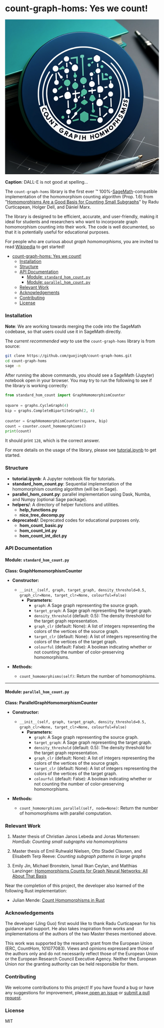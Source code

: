 # count-graph-homs: Yes we count!

![Count!](/images/logo.png)

**Caption**: DALL-E is not good at spelling...

The `count-graph-homs` library is the first ever :tm: 100%-[SageMath](https://www.sagemath.org/)-compatible implementation of the homomorphism counting algorithm (Prop. 1.6) from "[Homomorphisms Are a Good Basis for Counting Small Subgraphs](https://arxiv.org/abs/1705.01595)" by Radu Curticapean, Holger Dell, and Dániel Marx.

The library is designed to be efficient, accurate, and user-friendly, making it ideal for students and researchers who want to incorporate graph homomorphism counting into their work. The code is well documented, so that it is potentially useful for educational purposes.

For people who are curious about *graph homomorphisms*, you are invited to read [Wikipedia](https://en.wikipedia.org/wiki/Graph_homomorphism) to get started!

- [count-graph-homs: Yes we count!](#count-graph-homs-yes-we-count)
    - [Installation](#installation)
    - [Structure](#structure)
    - [API Documentation](#api-documentation)
      - [Module: `standard_hom_count.py`](#module-standard_hom_countpy)
      - [Module: `parallel_hom_count.py`](#module-parallel_hom_countpy)
    - [Relevant Work](#relevant-work)
    - [Acknowledgements](#acknowledgements)
    - [Contributing](#contributing)
    - [License](#license)

### Installation

**Note**: We are working towards merging the code into the SageMath codebase, so that users could use it in SageMath directly.

The *current recommended way* to use the `count-graph-homs` library is from source:

```bash
git clone https://github.com/guojing0/count-graph-homs.git
cd count-graph-homs
sage -n
```

After running the above commands, you should see a SageMath (Jupyter) notebook open in your browser. You may try to run the following to see if the library is working correctly:

```python
from standard_hom_count import GraphHomomorphismCounter

square = graphs.CycleGraph(4)
bip = graphs.CompleteBipartiteGraph(2, 4)

counter = GraphHomomorphismCounter(square, bip)
count = counter.count_homomorphisms()
print(count)
```

It should print `128`, which is the correct answer.

For more details on the usage of the library, please see [tutorial.ipynb](/tutorial.ipynb) to get started.

### Structure

- **tutorial.ipynb**: A Jupyter notebook file for tutorials.
- **standard_hom_count.py**: Sequential implementation of the homomorphism counting algorithm (will be in Sage).
- **parallel_hom_count.py**: parallel implementation using Dask, Numba, and Numpy (optional Sage package).
- **helpers/**: A directory of helper functions and utilities.
  - **help_functions.py**
  - **nice_tree_decomp.py**
- **deprecated/**: Deprecated codes for educational purposes only.
  - **hom_count_basic.py**
  - **hom_count_int.py**
  - **hom_count_int_dict.py**

### API Documentation

#### Module: `standard_hom_count.py`

**Class: GraphHomomorphismCounter**

- **Constructor:**
  - `__init__(self, graph, target_graph, density_threshold=0.5, graph_clr=None, target_clr=None, colourful=False)`
    - **Parameters:**
      - `graph`: A Sage graph representing the source graph.
      - `target_graph`: A Sage graph representing the target graph.
      - `density_threshold` (default: 0.5): The density threshold for the target graph representation.
      - `graph_clr` (default: None): A list of integers representing the colors of the vertices of the source graph.
      - `target_clr` (default: None): A list of integers representing the colors of the vertices of the target graph.
      - `colourful` (default: False): A boolean indicating whether or not counting the number of color-preserving homomorphisms.

- **Methods:**
  - `count_homomorphisms(self)`: Return the number of homomorphisms.

---

#### Module: `parallel_hom_count.py`

**Class: ParallelGraphHomomorphismCounter**

- **Constructor:**
  - `__init__(self, graph, target_graph, density_threshold=0.5, graph_clr=None, target_clr=None, colourful=False)`
    - **Parameters:**
      - `graph`: A Sage graph representing the source graph.
      - `target_graph`: A Sage graph representing the target graph.
      - `density_threshold` (default: 0.5): The density threshold for the target graph representation.
      - `graph_clr` (default: None): A list of integers representing the colors of the vertices of the source graph.
      - `target_clr` (default: None): A list of integers representing the colors of the vertices of the target graph.
      - `colourful` (default: False): A boolean indicating whether or not counting the number of color-preserving homomorphisms.

- **Methods:**
  - `count_homomorphisms_parallel(self, node=None)`: Return the number of homomorphisms with parallel computation.

### Relevant Work

1. Master thesis of Christian Janos Lebeda and Jonas Mortensen: *HomSub: Counting small subgraphs via homomorphisms*

2. Master thesis of Emil Ruhwald Nielsen, Otto Stadel Clausen, and Elisabeth Terp Reeve: *Counting subgraph patterns in large graphs*

3. Emily Jin, Michael Bronstein, Ismail Ilkan Ceylan, and Matthias Lanzinger: [Homomorphisms Counts for Graph Neural Networks: All About That Basis](https://github.com/ejin700/hombasis-gnn/tree/main)

Near the completion of this project, the developer also learned of the following Rust implementation:

- Julian Mende: [Count Homomorphisms in Rust](https://github.com/julian0804/Counting_Homomorphisms_in_Rust)

### Acknowledgements

The developer (Jing Guo) first would like to thank Radu Curticapean for his guidance and support. He also takes inspiration from works and implementations of the authors of the two Master theses mentioned above.

This work was supported by the research grant from the European Union (ERC, CountHom, 101077083). Views and opinions expressed are those of the authors only and do not necessarily reflect those of the European Union or the European Research Council Executive Agency. Neither the European Union nor the granting authority can be held responsible for them.

### Contributing

We welcome contributions to this project! If you have found a bug or have any suggestions for improvement, please[ open an issue](https://github.com/guojing0/count-graph-homs/issues/new) or [submit a pull request](https://github.com/guojing0/count-graph-homs/compare).

### License

MIT
